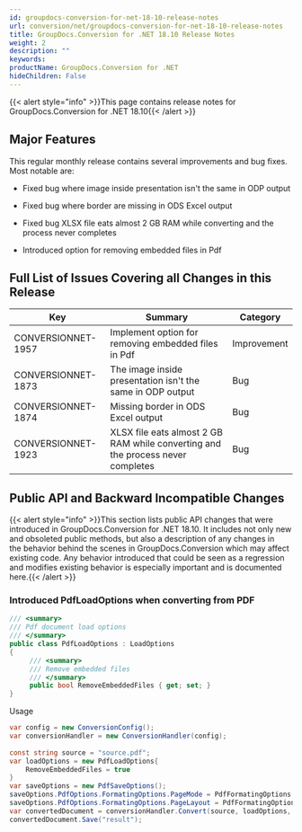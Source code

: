 ```yaml
---
id: groupdocs-conversion-for-net-18-10-release-notes
url: conversion/net/groupdocs-conversion-for-net-18-10-release-notes
title: GroupDocs.Conversion for .NET 18.10 Release Notes
weight: 2
description: ""
keywords: 
productName: GroupDocs.Conversion for .NET
hideChildren: False
---
```

{{< alert style="info" >}}This page contains release notes for GroupDocs.Conversion for .NET 18.10{{< /alert >}}

## Major Features

This regular monthly release contains several improvements and bug fixes. Most notable are: 

*   Fixed bug where image inside presentation isn't the same in ODP output
    
*   Fixed bug where border are missing in ODS Excel output
    
*   Fixed bug XLSX file eats almost 2 GB RAM while converting and the process never completes
*   Introduced option for removing embedded files in Pdf

## Full List of Issues Covering all Changes in this Release

| Key | Summary | Category |
| --- | --- | --- |
| CONVERSIONNET-1957 | Implement option for removing embedded files in Pdf | Improvement |
| CONVERSIONNET-1873 | The image inside presentation isn't the same in ODP output | Bug |
| CONVERSIONNET-1874 | Missing border in ODS Excel output | Bug |
| CONVERSIONNET-1923 | XLSX file eats almost 2 GB RAM while converting and the process never completes | Bug |

## Public API and Backward Incompatible Changes

{{< alert style="info" >}}This section lists public API changes that were introduced in GroupDocs.Conversion for .NET 18.10. It includes not only new and obsoleted public methods, but also a description of any changes in the behavior behind the scenes in GroupDocs.Conversion which may affect existing code. Any behavior introduced that could be seen as a regression and modifies existing behavior is especially important and is documented here.{{< /alert >}}

### Introduced PdfLoadOptions when converting from PDF

```csharp
/// <summary>
/// Pdf document load options
/// </summary>
public class PdfLoadOptions : LoadOptions
{
     /// <summary>
     /// Remove embedded files
     /// </summary>
     public bool RemoveEmbeddedFiles { get; set; }
}
```

Usage

```csharp
var config = new ConversionConfig();
var conversionHandler = new ConversionHandler(config);
             
const string source = "source.pdf";
var loadOptions = new PdfLoadOptions{
    RemoveEmbeddedFiles = true
}
var saveOptions = new PdfSaveOptions();
saveOptions.PdfOptions.FormatingOptions.PageMode = PdfFormatingOptions.PdfPageMode.FullScreen;
saveOptions.PdfOptions.FormatingOptions.PageLayout = PdfFormatingOptions.PdfPageLayout.SinglePage;
var convertedDocument = conversionHandler.Convert(source, loadOptions, saveOptions);
convertedDocument.Save("result");
```
